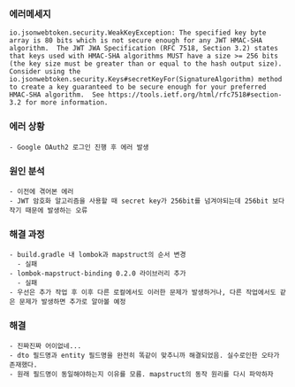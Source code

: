 ### 에러메세지
    io.jsonwebtoken.security.WeakKeyException: The specified key byte array is 80 bits which is not secure enough for any JWT HMAC-SHA algorithm.  The JWT JWA Specification (RFC 7518, Section 3.2) states that keys used with HMAC-SHA algorithms MUST have a size >= 256 bits (the key size must be greater than or equal to the hash output size).  Consider using the io.jsonwebtoken.security.Keys#secretKeyFor(SignatureAlgorithm) method to create a key guaranteed to be secure enough for your preferred HMAC-SHA algorithm.  See https://tools.ietf.org/html/rfc7518#section-3.2 for more information.

### 에러 상황
    - Google OAuth2 로그인 진행 후 에러 발생

### 원인 분석
    - 이전에 겪어본 에러
    - JWT 암호화 알고리즘을 사용할 때 secret key가 256bit를 넘겨야되는데 256bit 보다 작기 때문에 발생하는 오류

### 해결 과정
    - build.gradle 내 lombok과 mapstruct의 순서 변경
      - 실패
    - lombok-mapstruct-binding 0.2.0 라이브러리 추가
      - 실패
    - 우선은 추가 작업 후 이후 다른 로컬에서도 이러한 문제가 발생하거나, 다른 작업에서도 같은 문제가 발생하면 추가로 알아볼 예정

### 해결
    - 진짜진짜 어이없네...
    - dto 필드명과 entity 필드명을 완전히 똑같이 맞추니까 해결되었음. 실수로인한 오타가 존재했다.
    - 원래 필드명이 동일해야하는지 이유를 모름. mapstruct의 동작 원리를 다시 파악하자 